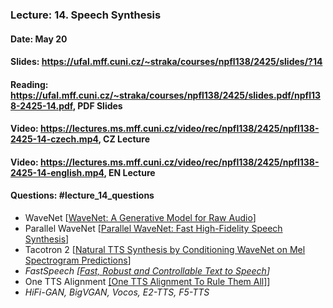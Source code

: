 ### Lecture: 14. Speech Synthesis
#### Date: May 20
#### Slides: https://ufal.mff.cuni.cz/~straka/courses/npfl138/2425/slides/?14
#### Reading: https://ufal.mff.cuni.cz/~straka/courses/npfl138/2425/slides.pdf/npfl138-2425-14.pdf, PDF Slides
#### Video: https://lectures.ms.mff.cuni.cz/video/rec/npfl138/2425/npfl138-2425-14-czech.mp4, CZ Lecture
#### Video: https://lectures.ms.mff.cuni.cz/video/rec/npfl138/2425/npfl138-2425-14-english.mp4, EN Lecture
#### Questions: #lecture_14_questions

- WaveNet [[WaveNet: A Generative Model for Raw Audio](https://arxiv.org/abs/1609.03499)]
- Parallel WaveNet [[Parallel WaveNet: Fast High-Fidelity Speech Synthesis](https://arxiv.org/abs/1711.10433)]
- Tacotron 2 [[Natural TTS Synthesis by Conditioning WaveNet on Mel Spectrogram Predictions](https://arxiv.org/abs/1712.05884)]
- _FastSpeech [[Fast, Robust and Controllable Text to Speech](https://arxiv.org/abs/1905.09263)]_
- One TTS Alignment [[One TTS Alignment To Rule Them All]](https://arxiv.org/abs/2108.10447)]
- _HiFi-GAN, BigVGAN, Vocos, E2-TTS, F5-TTS_

